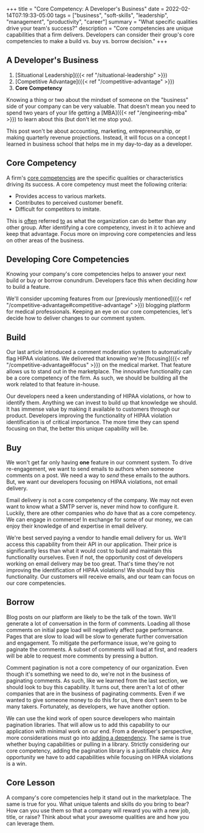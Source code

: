 +++
title = "Core Competency: A Developer's Business"
date = 2022-02-14T07:19:33-05:00
tags = ["business", "soft-skills", "leadership", "management", "productivity", "career"]
summary = "What specific qualities drive your team's success?"
description = "Core competencies are unique capabilities that a firm delivers. Developers can consider their group's core competencies to make a build vs. buy vs. borrow decision."
+++

## A Developer's Business

1. [Situational Leadership]({{< ref "/situational-leadership" >}})
2. [Competitive Advantage]({{< ref "/competitive-advantage" >}})
3. __Core Competency__

Knowing a thing or two about the mindset of someone on the "business" side of your company can be very valuable. That doesn't mean you need to spend two years of your life getting a [MBA]({{< ref "/engineering-mba" >}}) to learn about this (but don't let me stop you).

This post won't be about accounting, marketing, entrepreneurship, or making quarterly revenue projections. Instead, it will focus on a concept I learned in business school that helps me in my day-to-day as a developer.

## Core Competency

A firm's [core competencies](https://link.springer.com/chapter/10.1007/978-3-662-41482-8_46) are the specific qualities or characteristics driving its success. A core competency must meet the following criteria:

* Provides access to various markets.
* Contributes to perceived customer benefit.
* Difficult for competitors to imitate.

This is [often](https://www.techtarget.com/searchcio/definition/core-competency#:~:text=what%20it%20can%20do%20better%20than%20any%20other) referred [to](https://www.investopedia.com/terms/c/core_competencies.asp#:~:text=what%20it%20can%20do%20better%20than%20anyone%20else) as what the organization can do better than any other group. After identifying a core competency, invest in it to achieve and keep that advantage. Focus more on improving core competencies and less on other areas of the business.

## Developing Core Competencies

Knowing your company's core competencies helps to answer your next build or buy or borrow conundrum. Developers face this when deciding *how* to build a feature.

We'll consider upcoming features from our [previously mentioned]({{< ref "/competitive-advantage#competitive-advantage" >}}) blogging platform for medical professionals. Keeping an eye on our core competencies, let's decide how to deliver changes to our comment system.

## Build

Our last article introduced a comment moderation system to automatically flag HIPAA violations. We delivered that knowing we're [focusing]({{< ref "/competitive-advantage#focus" >}}) on the medical market. That feature allows us to stand out in the marketplace. The innovative functionality can be a core competency of the firm. As such, we should be building all the work related to that feature in-house.

Our developers need a keen understanding of HIPAA violations, or how to identify them. Anything we can invest to build up that knowledge we should. It has immense value by making it available to customers through our product. Developers improving the functionality of HIPAA violation identification is of critical importance. The more time they can spend focusing on that, the better this unique capability will be.

## Buy

We won't get far only having __one__ feature in our comment system. To drive re-engagement, we want to send emails to authors when someone comments on a post. We need a way to *send* these emails to the authors. But, we want our developers focusing on HIPAA violations, not email delivery.

Email delivery is not a core competency of the company. We may not even want to know what a SMTP server is, never mind how to configure it. Luckily, there are other companies who *do* have that as a core competency. We can engage in commerce! In exchange for some of our money, we can enjoy their knowledge of and expertise in email delivery.

We're best served paying a vendor to handle email delivery for us. We'll access this capability from their API in our application. Their price is significantly less than what it would cost to build and maintain this functionality ourselves. Even if not, the opportunity cost of developers working on email delivery may be too great. That's time they're not improving the identification of HIPAA violations! We should buy this functionality. Our customers will receive emails, and our team can focus on our core competencies.

## Borrow

Blog posts on our platform are likely to be the talk of the town. We'll generate a lot of conversation in the form of comments. Loading all those comments on initial page load will negatively affect page performance. Pages that are slow to load will be slow to generate further conversation and engagement. To mitigate the performance issue, we're going to paginate the comments. A subset of comments will load at first, and readers will be able to request more comments by pressing a button.

Comment pagination is not a core competency of our organization. Even though it's something we need to do, we're not in the business of paginating comments. As such, like we learned from the last section, we should look to buy this capability. It turns out, there aren't a lot of other companies that are in the business of paginating comments. Even if we wanted to give someone money to do this for us, there don't seem to be many takers. Fortunately, as developers, we have another option.

We can use the kind work of open source developers who maintain pagination libraries. That will allow us to add this capability to our application with minimal work on our end. From a developer's perspective, more considerations must go into [adding a dependency](https://www.mikeperham.com/2016/02/09/kill-your-dependencies/). The same is true whether buying capabilities or pulling in a library. Strictly considering our core competency, adding the pagination library is a justifiable choice. Any opportunity we have to add capabilities while focusing on HIPAA violations is a win.

## Core Lesson

A company's core competencies help it stand out in the marketplace. The same is true for you. What unique talents and skills do you bring to bear? How can you use them so that a company will reward you with a new job, title, or raise? Think about what your awesome qualities are and how you can leverage them.
